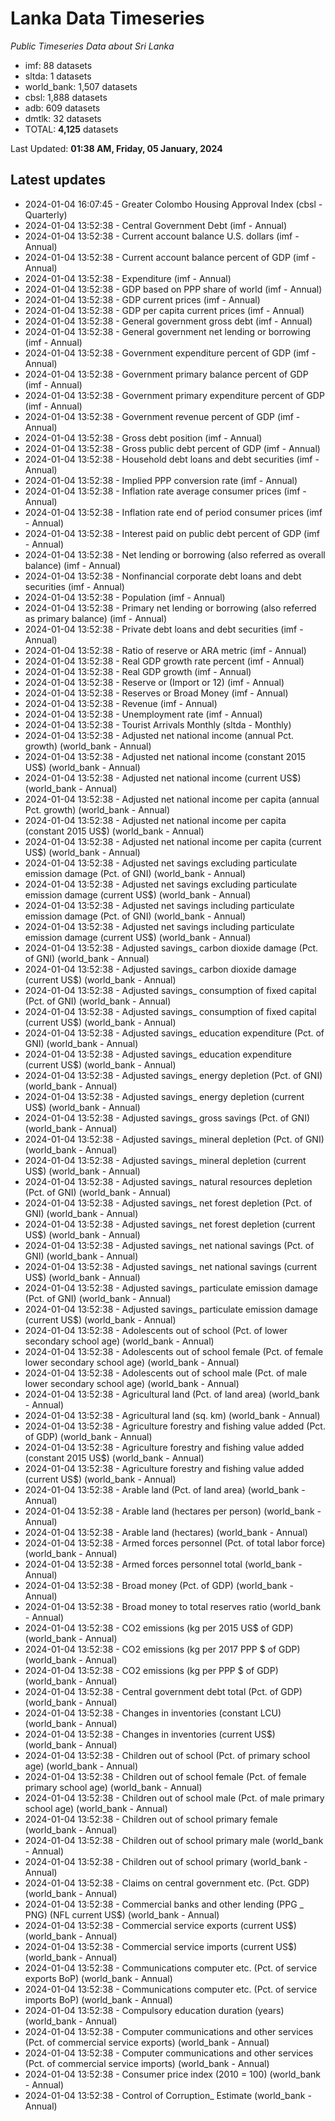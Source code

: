 # Lanka Data Timeseries
*Public Timeseries Data about Sri Lanka*

* imf: 88 datasets
* sltda: 1 datasets
* world_bank: 1,507 datasets
* cbsl: 1,888 datasets
* adb: 609 datasets
* dmtlk: 32 datasets
* TOTAL: **4,125** datasets

Last Updated: **01:38 AM, Friday, 05 January, 2024**

## Latest updates

* 2024-01-04 16:07:45 - Greater Colombo Housing Approval Index (cbsl - Quarterly)
* 2024-01-04 13:52:38 - Central Government Debt (imf - Annual)
* 2024-01-04 13:52:38 - Current account balance U.S. dollars (imf - Annual)
* 2024-01-04 13:52:38 - Current account balance percent of GDP (imf - Annual)
* 2024-01-04 13:52:38 - Expenditure (imf - Annual)
* 2024-01-04 13:52:38 - GDP based on PPP share of world (imf - Annual)
* 2024-01-04 13:52:38 - GDP current prices (imf - Annual)
* 2024-01-04 13:52:38 - GDP per capita current prices (imf - Annual)
* 2024-01-04 13:52:38 - General government gross debt (imf - Annual)
* 2024-01-04 13:52:38 - General government net lending or borrowing (imf - Annual)
* 2024-01-04 13:52:38 - Government expenditure percent of GDP (imf - Annual)
* 2024-01-04 13:52:38 - Government primary balance percent of GDP (imf - Annual)
* 2024-01-04 13:52:38 - Government primary expenditure percent of GDP (imf - Annual)
* 2024-01-04 13:52:38 - Government revenue percent of GDP (imf - Annual)
* 2024-01-04 13:52:38 - Gross debt position (imf - Annual)
* 2024-01-04 13:52:38 - Gross public debt percent of GDP (imf - Annual)
* 2024-01-04 13:52:38 - Household debt loans and debt securities (imf - Annual)
* 2024-01-04 13:52:38 - Implied PPP conversion rate (imf - Annual)
* 2024-01-04 13:52:38 - Inflation rate average consumer prices (imf - Annual)
* 2024-01-04 13:52:38 - Inflation rate end of period consumer prices (imf - Annual)
* 2024-01-04 13:52:38 - Interest paid on public debt percent of GDP (imf - Annual)
* 2024-01-04 13:52:38 - Net lending or borrowing (also referred as overall balance) (imf - Annual)
* 2024-01-04 13:52:38 - Nonfinancial corporate debt loans and debt securities (imf - Annual)
* 2024-01-04 13:52:38 - Population (imf - Annual)
* 2024-01-04 13:52:38 - Primary net lending or borrowing (also referred as primary balance) (imf - Annual)
* 2024-01-04 13:52:38 - Private debt loans and debt securities (imf - Annual)
* 2024-01-04 13:52:38 - Ratio of reserve or ARA metric (imf - Annual)
* 2024-01-04 13:52:38 - Real GDP growth rate percent (imf - Annual)
* 2024-01-04 13:52:38 - Real GDP growth (imf - Annual)
* 2024-01-04 13:52:38 - Reserve or (Import or 12) (imf - Annual)
* 2024-01-04 13:52:38 - Reserves or Broad Money (imf - Annual)
* 2024-01-04 13:52:38 - Revenue (imf - Annual)
* 2024-01-04 13:52:38 - Unemployment rate (imf - Annual)
* 2024-01-04 13:52:38 - Tourist Arrivals Monthly (sltda - Monthly)
* 2024-01-04 13:52:38 - Adjusted net national income (annual Pct. growth) (world_bank - Annual)
* 2024-01-04 13:52:38 - Adjusted net national income (constant 2015 US$) (world_bank - Annual)
* 2024-01-04 13:52:38 - Adjusted net national income (current US$) (world_bank - Annual)
* 2024-01-04 13:52:38 - Adjusted net national income per capita (annual Pct. growth) (world_bank - Annual)
* 2024-01-04 13:52:38 - Adjusted net national income per capita (constant 2015 US$) (world_bank - Annual)
* 2024-01-04 13:52:38 - Adjusted net national income per capita (current US$) (world_bank - Annual)
* 2024-01-04 13:52:38 - Adjusted net savings excluding particulate emission damage (Pct. of GNI) (world_bank - Annual)
* 2024-01-04 13:52:38 - Adjusted net savings excluding particulate emission damage (current US$) (world_bank - Annual)
* 2024-01-04 13:52:38 - Adjusted net savings including particulate emission damage (Pct. of GNI) (world_bank - Annual)
* 2024-01-04 13:52:38 - Adjusted net savings including particulate emission damage (current US$) (world_bank - Annual)
* 2024-01-04 13:52:38 - Adjusted savings_ carbon dioxide damage (Pct. of GNI) (world_bank - Annual)
* 2024-01-04 13:52:38 - Adjusted savings_ carbon dioxide damage (current US$) (world_bank - Annual)
* 2024-01-04 13:52:38 - Adjusted savings_ consumption of fixed capital (Pct. of GNI) (world_bank - Annual)
* 2024-01-04 13:52:38 - Adjusted savings_ consumption of fixed capital (current US$) (world_bank - Annual)
* 2024-01-04 13:52:38 - Adjusted savings_ education expenditure (Pct. of GNI) (world_bank - Annual)
* 2024-01-04 13:52:38 - Adjusted savings_ education expenditure (current US$) (world_bank - Annual)
* 2024-01-04 13:52:38 - Adjusted savings_ energy depletion (Pct. of GNI) (world_bank - Annual)
* 2024-01-04 13:52:38 - Adjusted savings_ energy depletion (current US$) (world_bank - Annual)
* 2024-01-04 13:52:38 - Adjusted savings_ gross savings (Pct. of GNI) (world_bank - Annual)
* 2024-01-04 13:52:38 - Adjusted savings_ mineral depletion (Pct. of GNI) (world_bank - Annual)
* 2024-01-04 13:52:38 - Adjusted savings_ mineral depletion (current US$) (world_bank - Annual)
* 2024-01-04 13:52:38 - Adjusted savings_ natural resources depletion (Pct. of GNI) (world_bank - Annual)
* 2024-01-04 13:52:38 - Adjusted savings_ net forest depletion (Pct. of GNI) (world_bank - Annual)
* 2024-01-04 13:52:38 - Adjusted savings_ net forest depletion (current US$) (world_bank - Annual)
* 2024-01-04 13:52:38 - Adjusted savings_ net national savings (Pct. of GNI) (world_bank - Annual)
* 2024-01-04 13:52:38 - Adjusted savings_ net national savings (current US$) (world_bank - Annual)
* 2024-01-04 13:52:38 - Adjusted savings_ particulate emission damage (Pct. of GNI) (world_bank - Annual)
* 2024-01-04 13:52:38 - Adjusted savings_ particulate emission damage (current US$) (world_bank - Annual)
* 2024-01-04 13:52:38 - Adolescents out of school (Pct. of lower secondary school age) (world_bank - Annual)
* 2024-01-04 13:52:38 - Adolescents out of school female (Pct. of female lower secondary school age) (world_bank - Annual)
* 2024-01-04 13:52:38 - Adolescents out of school male (Pct. of male lower secondary school age) (world_bank - Annual)
* 2024-01-04 13:52:38 - Agricultural land (Pct. of land area) (world_bank - Annual)
* 2024-01-04 13:52:38 - Agricultural land (sq. km) (world_bank - Annual)
* 2024-01-04 13:52:38 - Agriculture forestry and fishing value added (Pct. of GDP) (world_bank - Annual)
* 2024-01-04 13:52:38 - Agriculture forestry and fishing value added (constant 2015 US$) (world_bank - Annual)
* 2024-01-04 13:52:38 - Agriculture forestry and fishing value added (current US$) (world_bank - Annual)
* 2024-01-04 13:52:38 - Arable land (Pct. of land area) (world_bank - Annual)
* 2024-01-04 13:52:38 - Arable land (hectares per person) (world_bank - Annual)
* 2024-01-04 13:52:38 - Arable land (hectares) (world_bank - Annual)
* 2024-01-04 13:52:38 - Armed forces personnel (Pct. of total labor force) (world_bank - Annual)
* 2024-01-04 13:52:38 - Armed forces personnel total (world_bank - Annual)
* 2024-01-04 13:52:38 - Broad money (Pct. of GDP) (world_bank - Annual)
* 2024-01-04 13:52:38 - Broad money to total reserves ratio (world_bank - Annual)
* 2024-01-04 13:52:38 - CO2 emissions (kg per 2015 US$ of GDP) (world_bank - Annual)
* 2024-01-04 13:52:38 - CO2 emissions (kg per 2017 PPP $ of GDP) (world_bank - Annual)
* 2024-01-04 13:52:38 - CO2 emissions (kg per PPP $ of GDP) (world_bank - Annual)
* 2024-01-04 13:52:38 - Central government debt total (Pct. of GDP) (world_bank - Annual)
* 2024-01-04 13:52:38 - Changes in inventories (constant LCU) (world_bank - Annual)
* 2024-01-04 13:52:38 - Changes in inventories (current US$) (world_bank - Annual)
* 2024-01-04 13:52:38 - Children out of school (Pct. of primary school age) (world_bank - Annual)
* 2024-01-04 13:52:38 - Children out of school female (Pct. of female primary school age) (world_bank - Annual)
* 2024-01-04 13:52:38 - Children out of school male (Pct. of male primary school age) (world_bank - Annual)
* 2024-01-04 13:52:38 - Children out of school primary female (world_bank - Annual)
* 2024-01-04 13:52:38 - Children out of school primary male (world_bank - Annual)
* 2024-01-04 13:52:38 - Children out of school primary (world_bank - Annual)
* 2024-01-04 13:52:38 - Claims on central government etc. (Pct. GDP) (world_bank - Annual)
* 2024-01-04 13:52:38 - Commercial banks and other lending (PPG _ PNG) (NFL current US$) (world_bank - Annual)
* 2024-01-04 13:52:38 - Commercial service exports (current US$) (world_bank - Annual)
* 2024-01-04 13:52:38 - Commercial service imports (current US$) (world_bank - Annual)
* 2024-01-04 13:52:38 - Communications computer etc. (Pct. of service exports BoP) (world_bank - Annual)
* 2024-01-04 13:52:38 - Communications computer etc. (Pct. of service imports BoP) (world_bank - Annual)
* 2024-01-04 13:52:38 - Compulsory education duration (years) (world_bank - Annual)
* 2024-01-04 13:52:38 - Computer communications and other services (Pct. of commercial service exports) (world_bank - Annual)
* 2024-01-04 13:52:38 - Computer communications and other services (Pct. of commercial service imports) (world_bank - Annual)
* 2024-01-04 13:52:38 - Consumer price index (2010 = 100) (world_bank - Annual)
* 2024-01-04 13:52:38 - Control of Corruption_ Estimate (world_bank - Annual)